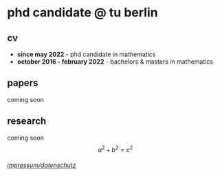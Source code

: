# phd candidate @ tu berlin

## cv
- **since may 2022** - phd candidate in mathematics
- **october 2016 - february 2022** - bachelors & masters in mathematics

## papers
coming soon

## research
coming soon $$ a^2 + b^2 = c^2 $$









###### [impressum/datenschutz](./legal.html)